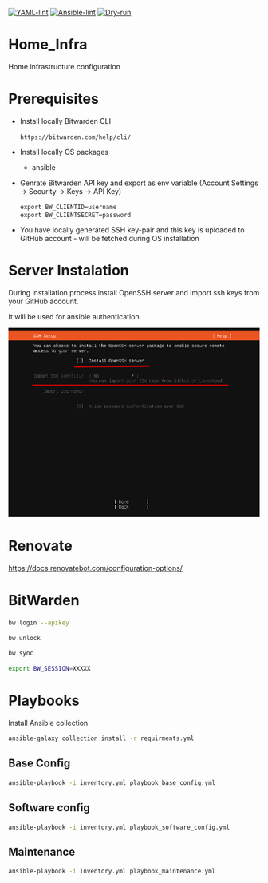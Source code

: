 [![YAML-lint](https://github.com/przemekgorzynski/Home_Infra/actions/workflows/yaml-lint.yml/badge.svg)](https://github.com/przemekgorzynski/Home_Infra/actions/workflows/yaml-lint.yml)
[![Ansible-lint](https://github.com/przemekgorzynski/Home_Infra/actions/workflows/ansible-lint.yml/badge.svg)](https://github.com/przemekgorzynski/Home_Infra/actions/workflows/ansible-lint.yml)
[![Dry-run](https://github.com/przemekgorzynski/Home_Infra/actions/workflows/dry-run.yml/badge.svg)](https://github.com/przemekgorzynski/Home_Infra/actions/workflows/dry-run.yml)
# Home_Infra
Home infrastructure configuration

# Prerequisites

- Install locally Bitwarden CLI

    `https://bitwarden.com/help/cli/`

- Install locally OS packages
    - ansible

- Genrate Bitwarden API key and export as env variable (Account Settings -> Security -> Keys -> API Key)
    ```
    export BW_CLIENTID=username
    export BW_CLIENTSECRET=password
    ```

- You have locally generated SSH key-pair and this key is uploaded to GitHub account - will be fetched during OS installation
# Server Instalation

During installation process install OpenSSH server and import ssh keys from your GitHub account. 

It will be used for ansible authentication.

<img src="docs/images/import_ssh.png" alt="alt text" width="600">

# Renovate

https://docs.renovatebot.com/configuration-options/

# BitWarden

```bash
bw login --apikey
```

```bash
bw unlock
```

```bash
bw sync
```

```bash
export BW_SESSION=XXXXX
```

# Playbooks

Install Ansible collection

```bash
ansible-galaxy collection install -r requirments.yml
```

## Base Config

```bash
ansible-playbook -i inventory.yml playbook_base_config.yml 
```

## Software config
```bash
ansible-playbook -i inventory.yml playbook_software_config.yml 
```

## Maintenance
```bash
ansible-playbook -i inventory.yml playbook_maintenance.yml 
```


